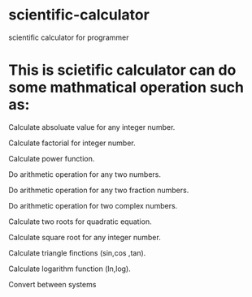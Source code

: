 # scientific-calculator


scientific  calculator for programmer
 # This is scietific calculator can do some mathmatical operation such as:
 
 Calculate absoluate value for any integer number.
 
 Calculate factorial for integer number.
 
 Calculate power function.
 
 Do arithmetic operation for any two numbers.
 
 Do arithmetic operation for any two fraction numbers.
 
 Do arithmetic operation for two complex numbers.
 
 Calculate two roots for quadratic equation.
 
 Calculate square root for any integer number.
 
 Calculate triangle finctions (sin,cos ,tan).
 
 Calculate logarithm function (ln,log).
 
 Convert between systems
 
